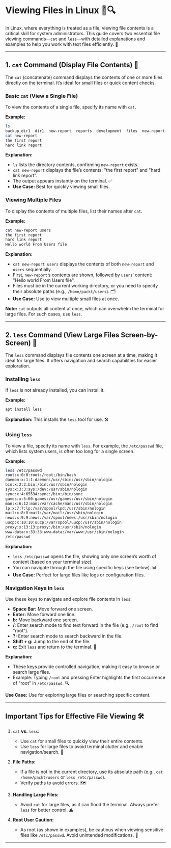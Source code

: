 # **Viewing Files in Linux** 📄🔍

In Linux, where everything is treated as a file, viewing file contents is a critical skill for system administrators. This guide covers two essential file viewing commands—`cat` and `less`—with detailed explanations and examples to help you work with text files efficiently. 🚀

---

## 1. `cat` Command (Display File Contents) 📜

The `cat` (concatenate) command displays the contents of one or more files directly on the terminal. It’s ideal for small files or quick content checks.

### Basic `cat` (View a Single File)

To view the contents of a single file, specify its name with `cat`.

**Example:**

```bash
ls
backup_dir1  dir1  new-report  reports  development  files  new-report-ln  users
cat new-report
the first report
hard link report
```

**Explanation:**

- `ls` lists the directory contents, confirming `new-report` exists.
- `cat new-report` displays the file’s contents: "the first report" and "hard link report".
- The output appears instantly on the terminal. ✅
- **Use Case:** Best for quickly viewing small files.

### Viewing Multiple Files

To display the contents of multiple files, list their names after `cat`.

**Example:**

```bash
cat new-report users
the first report
hard link report
Hello world From Users file
```

**Explanation:**

- `cat new-report users` displays the contents of both `new-report` and `users` sequentially.
- First, `new-report`’s contents are shown, followed by `users`’ content: "Hello world From Users file".
- Files must be in the current working directory, or you need to specify their absolute paths (e.g., `/home/packt/users`). 🗂️
- **Use Case:** Use to view multiple small files at once.

**Note:** `cat` outputs all content at once, which can overwhelm the terminal for large files. For such cases, use `less`.

---

## 2. `less` Command (View Large Files Screen-by-Screen) 📑

The `less` command displays file contents one screen at a time, making it ideal for large files. It offers navigation and search capabilities for easier exploration.

### Installing `less`

If `less` is not already installed, you can install it.

**Example:**

```bash
apt install less
```

**Explanation:** This installs the `less` tool for use. 🛠️

### Using `less`

To view a file, specify its name with `less`. For example, the `/etc/passwd` file, which lists system users, is often too long for a single screen.

**Example:**

```bash
less /etc/passwd
root:x:0:0:root:/root:/bin/bash
daemon:x:1:1:daemon:/usr/sbin:/usr/sbin/nologin
bin:x:2:2:bin:/bin:/usr/sbin/nologin
sys:x:3:3:sys:/dev:/usr/sbin/nologin
sync:x:4:65534:sync:/bin:/bin/sync
games:x:5:60:games:/usr/games:/usr/sbin/nologin
man:x:6:12:man:/var/cache/man:/usr/sbin/nologin
lp:x:7:7:lp:/var/spool/lpd:/usr/sbin/nologin
mail:x:8:8:mail:/var/mail:/usr/sbin/nologin
news:x:9:9:news:/var/spool/news:/usr/sbin/nologin
uucp:x:10:10:uucp:/var/spool/uucp:/usr/sbin/nologin
proxy:x:13:13:proxy:/bin:/usr/sbin/nologin
www-data:x:33:33:www-data:/var/www:/usr/sbin/nologin
/etc/passwd
```

**Explanation:**

- `less /etc/passwd` opens the file, showing only one screen’s worth of content (based on your terminal size).
- You can navigate through the file using specific keys (see below). 📊
- **Use Case:** Perfect for large files like logs or configuration files.

### Navigation Keys in `less`

Use these keys to navigate and explore file contents in `less`:

- **Space Bar:** Move forward one screen.
- **Enter:** Move forward one line.
- **b:** Move backward one screen.
- **/**: Enter search mode to find text forward in the file (e.g., `/root` to find "root").
- **?:** Enter search mode to search backward in the file.
- **Shift + g:** Jump to the end of the file.
- **q:** Exit `less` and return to the terminal. 🚪

**Explanation:**

- These keys provide controlled navigation, making it easy to browse or search large files.
- Example: Typing `/root` and pressing Enter highlights the first occurrence of "root" in `/etc/passwd`. 🔍

**Use Case:** Use for exploring large files or searching specific content.

---

## Important Tips for Effective File Viewing 🛠️

1. `cat` **vs.** `less`**:**

   - Use `cat` for small files to quickly view their entire contents.
   - Use `less` for large files to avoid terminal clutter and enable navigation/search. 📏

2. **File Paths:**

   - If a file is not in the current directory, use its absolute path (e.g., `cat /home/packt/users` or `less /etc/passwd`).
   - Verify paths to avoid errors. 🗺️

3. **Handling Large Files:**

   - Avoid `cat` for large files, as it can flood the terminal. Always prefer `less` for better control. ⚠️

4. **Root User Caution:**

   - As root (as shown in examples), be cautious when viewing sensitive files like `/etc/passwd`. Avoid unintended modifications. 🔐

---